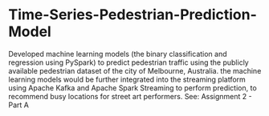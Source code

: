 # Time-Series-Pedestrian-Prediction-Model
Developed machine learning models (the binary classification and regression using PySpark) to predict pedestrian traffic using the publicly available pedestrian dataset of the city of Melbourne, Australia. the machine learning models would be further integrated into the streaming platform using Apache Kafka and Apache Spark Streaming to perform prediction, to recommend busy locations for street art performers.
See: Assignment 2 - Part A
